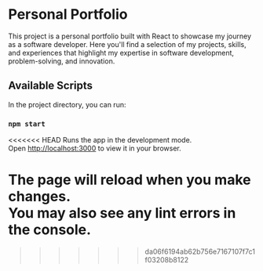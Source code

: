 # Personal Portfolio

This project is a personal portfolio built with React to showcase my journey as a software developer. Here you'll find a selection of my projects, skills, and experiences that highlight my expertise in software development, problem-solving, and innovation. 

## Available Scripts

In the project directory, you can run:

### `npm start`

<<<<<<< HEAD
Runs the app in the development mode.\
Open [http://localhost:3000](http://localhost:3000) to view it in your browser.

The page will reload when you make changes.\
You may also see any lint errors in the console.
=======
>>>>>>> da06f6194ab62b756e7167107f7c1f03208b8122
